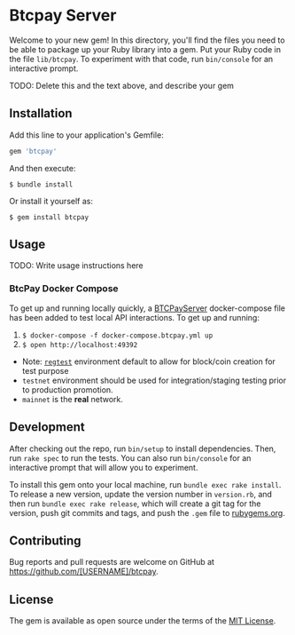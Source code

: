 # Btcpay Server

Welcome to your new gem! In this directory, you'll find the files you need to be able to package up your Ruby library into a gem. Put your Ruby code in the file `lib/btcpay`. To experiment with that code, run `bin/console` for an interactive prompt.

TODO: Delete this and the text above, and describe your gem

## Installation

Add this line to your application's Gemfile:

```ruby
gem 'btcpay'
```

And then execute:

    $ bundle install

Or install it yourself as:

    $ gem install btcpay

## Usage

TODO: Write usage instructions here

### BtcPay Docker Compose

To get up and running locally quickly, a [BTCPayServer]((https://docs.btcpayserver.org/)) docker-compose file has been added to test local API interactions. To get up and running:

1. `$ docker-compose -f docker-compose.btcpay.yml up`
1. `$ open http://localhost:49392`
  - Note: [`regtest`](https://bisq.network/blog/how-to-set-up-bitcoin-regtest/) environment default to allow for block/coin creation for test purpose
  - `testnet` environment should be used for integration/staging testing prior to production promotion.
  - `mainnet` is the **real** network.

## Development

After checking out the repo, run `bin/setup` to install dependencies. Then, run `rake spec` to run the tests. You can also run `bin/console` for an interactive prompt that will allow you to experiment.

To install this gem onto your local machine, run `bundle exec rake install`. To release a new version, update the version number in `version.rb`, and then run `bundle exec rake release`, which will create a git tag for the version, push git commits and tags, and push the `.gem` file to [rubygems.org](https://rubygems.org).

## Contributing

Bug reports and pull requests are welcome on GitHub at https://github.com/[USERNAME]/btcpay.


## License

The gem is available as open source under the terms of the [MIT License](https://opensource.org/licenses/MIT).
